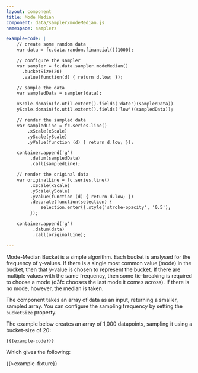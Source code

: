 ```yaml
---
layout: component
title: Mode Median
component: data/sampler/modeMedian.js
namespace: samplers

example-code: |
    // create some random data
    var data = fc.data.random.financial()(1000);

    // configure the sampler
    var sampler = fc.data.sampler.modeMedian()
      .bucketSize(20)
      .value(function(d) { return d.low; });

    // sample the data
    var sampledData = sampler(data);

    xScale.domain(fc.util.extent().fields('date')(sampledData))
    yScale.domain(fc.util.extent().fields('low')(sampledData));

    // render the sampled data
    var sampledLine = fc.series.line()
        .xScale(xScale)
        .yScale(yScale)
        .yValue(function (d) { return d.low; });

    container.append('g')
         .datum(sampledData)
         .call(sampledLine);

    // render the original data
    var originalLine = fc.series.line()
         .xScale(xScale)
         .yScale(yScale)
         .yValue(function (d) { return d.low; })
         .decorate(function(selection) {
             selection.enter().style('stroke-opacity', '0.5');
         });

    container.append('g')
          .datum(data)
          .call(originalLine);

---
```


Mode-Median Bucket is a simple algorithm. Each bucket is analysed for the frequency of y-values. If there is a single most common value (mode) in the bucket, then that y-value is chosen to represent the bucket. If there are multiple values with the same frequency, then some tie-breaking is required to choose a mode (d3fc chooses the last mode it comes across). If there is no mode, however, the median is taken.

The component takes an array of data as an input, returning a smaller, sampled array. You can configure the sampling frequency by setting the `bucketSize` property.

The example below creates an array of 1,000 datapoints, sampling it using a bucket-size of 20:

```js
{{{example-code}}}
```

Which gives the following:

{{>example-fixture}}
